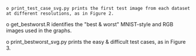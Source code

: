 	o print_test_case_svg.py prints the first test image from each dataset at different resolutions, as in Figure 2.
	
  o get_bestworst.R identifies the "best & worst" MNIST-style and RGB images used in the graphs.
	
  o print_bestworst_svg.py prints the easy & difficult test cases, as in Figure 3.
